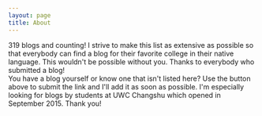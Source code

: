 ```yaml
---
layout: page
title: About
---
```


<article>
	<p>319 blogs and counting! I strive to make this list as extensive as possible so that everybody can find a blog for their favorite college in their native language. This wouldn't be possible without you. Thanks to everybody who submitted a blog!<br>You have a blog yourself or know one that isn't listed here? Use the button above to submit the link and I'll add it as soon as possible. I'm especially looking for blogs by students at UWC Changshu which opened in September 2015. Thank you!</p>
</article>